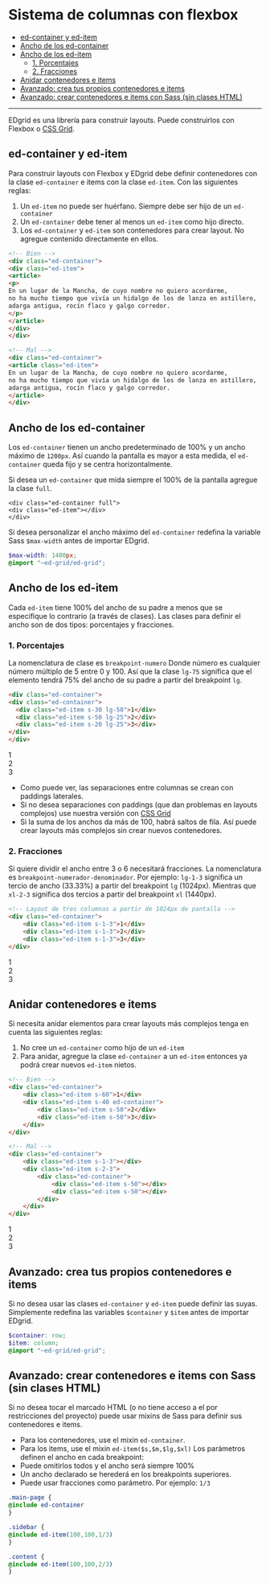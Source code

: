 # Sistema de columnas con flexbox
<!-- TOC -->

- [ed-container y ed-item](#ed-container-y-ed-item)
- [Ancho de los ed-container](#ancho-de-los-ed-container)
- [Ancho de los ed-item](#ancho-de-los-ed-item)
    - [1. Porcentajes](#1-porcentajes)
    - [2. Fracciones](#2-fracciones)
- [Anidar contenedores e items](#anidar-contenedores-e-items)
- [Avanzado: crea tus propios contenedores e items](#avanzado-crea-tus-propios-contenedores-e-items)
- [Avanzado: crear contenedores e items con Sass (sin clases HTML)](#avanzado-crear-contenedores-e-items-con-sass-sin-clases-html)

<!-- /TOC -->

--- 

EDgrid es una librería para construir layouts. Puede construirlos con Flexbox o [CSS Grid](/documentacion/layout-css-grid.html). 

<a id="markdown-ed-container-y-ed-item" name="ed-container-y-ed-item"></a>
## ed-container y ed-item

Para construir layouts con Flexbox y EDgrid debe definir contenedores con la clase `ed-container` e items con la clase `ed-item`. Con las siguientes reglas:

1. Un `ed-item` no puede ser huérfano. Siempre debe ser hijo de un `ed-container`
2. Un `ed-container` debe tener al menos un `ed-item` como hijo directo.
3. Los `ed-container` y `ed-item` son contenedores para crear layout. No agregue contenido directamente en ellos.


```html
<!-- Bien -->
<div class="ed-container">
<div class="ed-item">
<article>
<p>
En un lugar de la Mancha, de cuyo nombre no quiero acordarme,
no ha mucho tiempo que vivía un hidalgo de los de lanza en astillero,
adarga antigua, rocín flaco y galgo corredor.
</p>
</article>
</div>
</div>

<!-- Mal -->
<div class="ed-container">
<article class="ed-item">
En un lugar de la Mancha, de cuyo nombre no quiero acordarme,
no ha mucho tiempo que vivía un hidalgo de los de lanza en astillero,
adarga antigua, rocín flaco y galgo corredor.
</article>
</div>
```

<a id="markdown-ancho-de-los-ed-container" name="ancho-de-los-ed-container"></a>
## Ancho de los ed-container

Los `ed-container` tienen un ancho predeterminado de 100% y un ancho máximo de `1200px`. Así cuando la pantalla es mayor a esta medida, el `ed-container` queda fijo y se centra horizontalmente.

Si desea un `ed-container` que mida siempre el 100% de la pantalla agregue la clase `full`.

```markup
<div class="ed-container full">
<div class="ed-item"></div>
</div>
```

Si desea personalizar el ancho máximo del `ed-container` redefina la variable Sass `$max-width` antes de importar EDgrid.

```scss
$max-width: 1400px;
@import "~ed-grid/ed-grid";
```

<a id="markdown-ancho-de-los-ed-item" name="ancho-de-los-ed-item"></a>
## Ancho de los ed-item

Cada `ed-item` tiene 100% del ancho de su padre a menos que se especifique lo contrario (a través de clases). Las clases para definir el ancho son de dos tipos: porcentajes y fracciones.

<a id="markdown-1-porcentajes" name="1-porcentajes"></a>
### 1. Porcentajes

La nomenclatura de clase es `breakpoint-numero` Donde número es cualquier número múltiplo de 5 entre 0 y 100. Así que la clase `lg-75` significa que el elemento tendrá 75% del ancho de su padre a partir del breakpoint `lg`.

```html
<div class="ed-container">
<div class="ed-container">
  <div class="ed-item s-30 lg-50">1</div>
  <div class="ed-item s-50 lg-25">2</div>
  <div class="ed-item s-20 lg-25">3</div>
</div>
</div>
```

<div class="ed-grid-demo">
<div class="ed-container">
  <div class="ed-item s-30 lg-50">1</div>
  <div class="ed-item s-50 lg-25">2</div>
  <div class="ed-item s-20 lg-25">3</div>
</div>
</div>

* Como puede ver, las separaciones entre columnas se crean con paddings laterales.
* Si no desea separaciones con paddings (que dan problemas en layouts complejos) use nuestra versión con [CSS Grid](/documentacion/layout-css-grid.html)
* Si la suma de los anchos da más de 100, habrá saltos de fila. Así puede crear layouts más complejos sin crear nuevos contenedores.


<a id="markdown-2-fracciones" name="2-fracciones"></a>
### 2. Fracciones

Si quiere dividir el ancho entre 3 o 6 necesitará fracciones. La nomenclatura es `breakpoint-numerador-denominador`. Por ejemplo: `lg-1-3` significa un tercio de ancho (33.33%) a partir del breakpoint `lg` (1024px). Mientras que `xl-2-3` significa dos tercios a partir del breakpoint `xl` (1440px).

```html
<!-- Layout de tres columnas a partir de 1024px de pantalla -->
<div class="ed-container">
    <div class="ed-item s-1-3">1</div>
    <div class="ed-item s-1-3">2</div>
    <div class="ed-item s-1-3">3</div>
</div>
```

<div class="ed-grid-demo">
<div class="ed-container">
<div class="ed-item s-1-3">1</div>
<div class="ed-item s-1-3">2</div>
<div class="ed-item s-1-3">3</div>
</div>
</div>

<a id="markdown-anidar-contenedores-e-items" name="anidar-contenedores-e-items"></a>
## Anidar contenedores e items

Si necesita anidar elementos para crear layouts más complejos tenga en cuenta las siguientes reglas:

1. No cree un `ed-container` como hijo de un `ed-item`
2. Para anidar, agregue la clase `ed-container` a un `ed-item` entonces ya podrá crear nuevos `ed-item` nietos.

```html
<!-- Bien -->
<div class="ed-container">
    <div class="ed-item s-60">1</div>
    <div class="ed-item s-40 ed-container">
        <div class="ed-item s-50">2</div>
        <div class="ed-item s-50">3</div>
    </div>
</div>

<!-- Mal -->
<div class="ed-container">
    <div class="ed-item s-1-3"></div>
    <div class="ed-item s-2-3">
        <div class="ed-container">
            <div class="ed-item s-50"></div>
            <div class="ed-item s-50"></div>
        </div>
    </div>
</div>
```
<div class="ed-grid-demo">
<div class="ed-container">
    <div class="ed-item s-60">1</div>
    <div class="ed-item s-40 ed-container">
        <div class="ed-item s-50">2</div>
        <div class="ed-item s-50">3</div>
    </div>
</div>
</div>

<a id="markdown-avanzado-crea-tus-propios-contenedores-e-items" name="avanzado-crea-tus-propios-contenedores-e-items"></a>
## Avanzado: crea tus propios contenedores e items

Si no desea usar las clases `ed-container` y `ed-item` puede definir las suyas. Simplemente redefina las variables `$container` y `$item` antes de importar EDgrid.

```scss
$container: row;
$item: column;
@import "~ed-grid/ed-grid";
```

<a id="markdown-avanzado-crear-contenedores-e-items-con-sass-sin-clases-html" name="avanzado-crear-contenedores-e-items-con-sass-sin-clases-html"></a>
## Avanzado: crear contenedores e items con Sass (sin clases HTML)

Si no desea tocar el marcado HTML (o no tiene acceso a el por restricciones del proyecto) puede usar mixins de Sass para definir sus contenedores e items.

* Para los contenedores, use el mixin `ed-container`.
* Para los items, use el mixin `ed-item($s,$m,$lg,$xl)` Los parámetros definen el ancho en cada breakpoint:
* Puede omitirlos todos y el ancho será siempre 100%
* Un ancho declarado se herederá en los breakpoints superiores.
* Puede usar fracciones como parámetro. Por ejemplo: `1/3`

```scss
.main-page {
@include ed-container
}

.sidebar {
@include ed-item(100,100,1/3)
}

.content {
@include ed-item(100,100,2/3)
}
```

